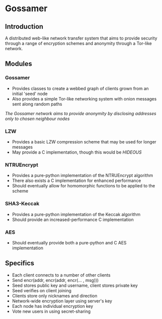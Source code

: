 # Gossamer

## Introduction
A distributed web-like network transfer system that aims to provide security through a range of encryption schemes and anonymity through a Tor-like network.

## Modules
### Gossamer
* Provides classes to create a webbed graph of clients grown from an initial 'seed' node
* Also provides a simple Tor-like networking system with onion messages sent along random paths

_The Gossamer network aims to provide anonymity by disclosing addresses only to chosen neighbour nodes_

### LZW
* Provides a basic LZW compression scheme that may be used for longer messages
* May provide a C implementation, though this would be *HIDEOUS*

### NTRUEncrypt
* Provides a pure-python implementation of the NTRUEncrypt algorithm
* There also exists a C implementation for enhanced performance
* Should eventually allow for homomorphic functions to be applied to the scheme

### SHA3-Keccak
* Provides a pure-python implementation of the Keccak algorithm
* Should provide an increased-performance C implementation

### AES
* Should eventually provide both a pure-python and C AES implementation

## Specifics
* Each client connects to a number of other clients
* Send encr(addr, encr(addr, encr(... , msg)))
* Seed stores public key and username, client stores private key
* Seed verifies on client joining
* Clients store only nicknames and direction
* Network-wide encryption layer using server's key
* Each node has individual encryption key
* Vote new users in using secret-sharing

